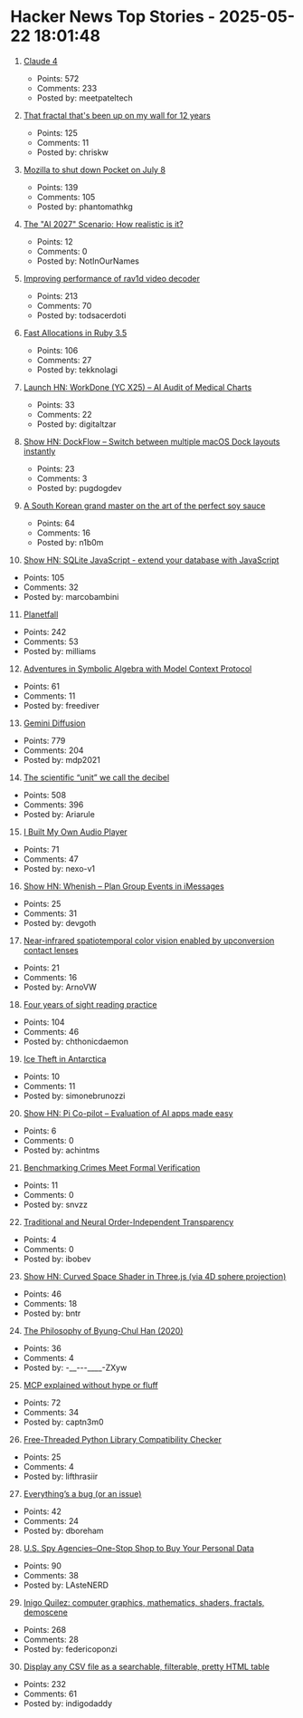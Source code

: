 # Hacker News Top Stories - 2025-05-22 18:01:48

1. [Claude 4](https://www.anthropic.com/news/claude-4)
   - Points: 572
   - Comments: 233
   - Posted by: meetpateltech

2. [That fractal that's been up on my wall for 12 years](https://chriskw.xyz/2025/05/21/Fractal/)
   - Points: 125
   - Comments: 11
   - Posted by: chriskw

3. [Mozilla to shut down Pocket on July 8](https://support.mozilla.org/en-US/kb/future-of-pocket)
   - Points: 139
   - Comments: 105
   - Posted by: phantomathkg

4. [The "AI 2027" Scenario: How realistic is it?](https://garymarcus.substack.com/p/the-ai-2027-scenario-how-realistic)
   - Points: 12
   - Comments: 0
   - Posted by: NotInOurNames

5. [Improving performance of rav1d video decoder](https://ohadravid.github.io/posts/2025-05-rav1d-faster/)
   - Points: 213
   - Comments: 70
   - Posted by: todsacerdoti

6. [Fast Allocations in Ruby 3.5](https://railsatscale.com/2025-05-21-fast-allocations-in-ruby-3-5/)
   - Points: 106
   - Comments: 27
   - Posted by: tekknolagi

7. [Launch HN: WorkDone (YC X25) – AI Audit of Medical Charts](undefined)
   - Points: 33
   - Comments: 22
   - Posted by: digitaltzar

8. [Show HN: DockFlow – Switch between multiple macOS Dock layouts instantly](https://dockflow.appitstudio.com/)
   - Points: 23
   - Comments: 3
   - Posted by: pugdogdev

9. [A South Korean grand master on the art of the perfect soy sauce](https://www.theguardian.com/world/2025/may/21/without-time-there-is-no-flavour-a-south-korean-grand-master-on-the-art-of-the-perfect-soy-sauce)
   - Points: 64
   - Comments: 16
   - Posted by: n1b0m

10. [Show HN: SQLite JavaScript - extend your database with JavaScript](https://github.com/sqliteai/sqlite-js)
   - Points: 105
   - Comments: 32
   - Posted by: marcobambini

11. [Planetfall](https://somethingaboutmaps.wordpress.com/2025/05/20/planetfall/)
   - Points: 242
   - Comments: 53
   - Posted by: milliams

12. [Adventures in Symbolic Algebra with Model Context Protocol](https://www.stephendiehl.com/posts/computer_algebra_mcp/)
   - Points: 61
   - Comments: 11
   - Posted by: freediver

13. [Gemini Diffusion](https://simonwillison.net/2025/May/21/gemini-diffusion/)
   - Points: 779
   - Comments: 204
   - Posted by: mdp2021

14. [The scientific “unit” we call the decibel](https://lcamtuf.substack.com/p/decibels-are-ridiculous)
   - Points: 508
   - Comments: 396
   - Posted by: Ariarule

15. [I Built My Own Audio Player](https://nexo.sh/posts/why-i-built-a-native-mp3-player-in-swiftui/)
   - Points: 71
   - Comments: 47
   - Posted by: nexo-v1

16. [Show HN: Whenish – Plan Group Events in iMessages](https://apps.apple.com/us/app/whenish/id6745035749)
   - Points: 25
   - Comments: 31
   - Posted by: devgoth

17. [Near-infrared spatiotemporal color vision enabled by upconversion contact lenses](https://www.cell.com/cell/fulltext/S0092-8674(25)00454-4)
   - Points: 21
   - Comments: 16
   - Posted by: ArnoVW

18. [Four years of sight reading practice](https://sandrock.co.za/carl/2025/05/four-years-of-sight-reading-pracice/)
   - Points: 104
   - Comments: 46
   - Posted by: chthonicdaemon

19. [Ice Theft in Antarctica](https://nautil.us/ice-theft-in-antarctica-1210083/)
   - Points: 10
   - Comments: 11
   - Posted by: simonebrunozzi

20. [Show HN: Pi Co-pilot – Evaluation of AI apps made easy](https://withpi.ai/)
   - Points: 6
   - Comments: 0
   - Posted by: achintms

21. [Benchmarking Crimes Meet Formal Verification](https://microkerneldude.org/2025/04/27/benchmarking-crimes-meet-formal-verification/)
   - Points: 11
   - Comments: 0
   - Posted by: snvzz

22. [Traditional and Neural Order-Independent Transparency](https://www.tobias-franke.eu/publications/tsopouridis25tnoit/index.html)
   - Points: 4
   - Comments: 0
   - Posted by: ibobev

23. [Show HN: Curved Space Shader in Three.js (via 4D sphere projection)](https://github.com/bntre/CurvedSpaceShader)
   - Points: 46
   - Comments: 18
   - Posted by: bntr

24. [The Philosophy of Byung-Chul Han (2020)](https://newintrigue.com/2020/06/29/the-philosophy-of-byung-chul-han/)
   - Points: 36
   - Comments: 4
   - Posted by: -__---____-ZXyw

25. [MCP explained without hype or fluff](https://blog.nilenso.com/blog/2025/05/12/mcp-explained-without-hype-or-fluff/)
   - Points: 72
   - Comments: 34
   - Posted by: captn3m0

26. [Free-Threaded Python Library Compatibility Checker](https://ft-checker.com/)
   - Points: 25
   - Comments: 4
   - Posted by: lifthrasiir

27. [Everything’s a bug (or an issue)](https://www.bozemanpass.com/everythings-a-bug-or-an-issue/)
   - Points: 42
   - Comments: 24
   - Posted by: dboreham

28. [U.S. Spy Agencies–One-Stop Shop to Buy Your Personal Data](https://theintercept.com/2025/05/22/intel-agencies-buying-data-portal-privacy/)
   - Points: 90
   - Comments: 38
   - Posted by: LAsteNERD

29. [Inigo Quilez: computer graphics, mathematics, shaders, fractals, demoscene](https://iquilezles.org/articles/)
   - Points: 268
   - Comments: 28
   - Posted by: federicoponzi

30. [Display any CSV file as a searchable, filterable, pretty HTML table](https://github.com/derekeder/csv-to-html-table)
   - Points: 232
   - Comments: 61
   - Posted by: indigodaddy

